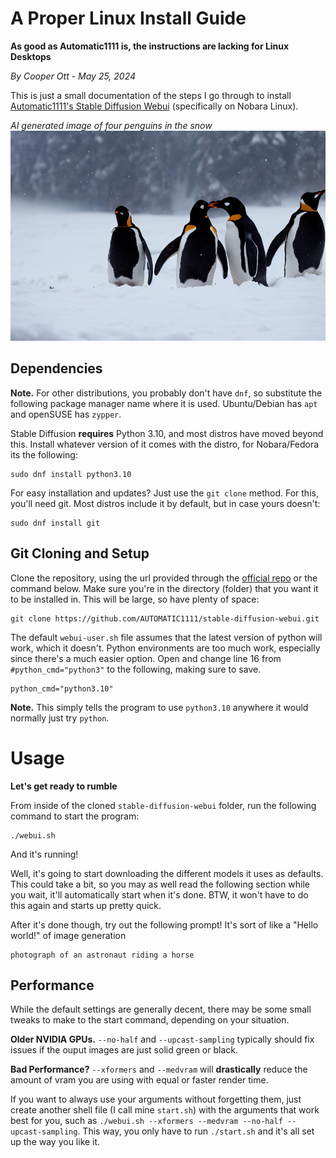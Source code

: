 # A Proper Linux Install Guide
**As good as Automatic1111 is, the instructions are lacking for Linux Desktops**

*By Cooper Ott - May 25, 2024*

This is just a small documentation of the steps I go through to install [Automatic1111's Stable Diffusion Webui](https://github.com/AUTOMATIC1111/stable-diffusion-webui) (specifically on Nobara Linux).

*AI generated image of four penguins in the snow*
![](/blog/2024/5/linux-automatic1111-sd.png)

## Dependencies
**Note.** For other distributions, you probably don't have `dnf`, so substitute the following package manager name where it is used. Ubuntu/Debian has `apt` and openSUSE has `zypper`.

Stable Diffusion **requires** Python 3.10, and most distros have moved beyond this. Install whatever version of it comes with the distro, for Nobara/Fedora its the following:

```
sudo dnf install python3.10
```

For easy installation and updates? Just use the `git clone` method. For this, you'll need git. Most distros include it by default, but in case yours doesn't:

```
sudo dnf install git
```

## Git Cloning and Setup
Clone the repository, using the url provided through the [official repo](https://github.com/AUTOMATIC1111/stable-diffusion-webui) or the command below. Make sure you're in the directory (folder) that you want it to be installed in. This will be large, so have plenty of space:

```
git clone https://github.com/AUTOMATIC1111/stable-diffusion-webui.git
```

The default `webui-user.sh` file assumes that the latest version of python will work, which it doesn't. Python environments are too much work, especially since there's a much easier option. Open and change line 16 from `#python_cmd="python3"` to the following, making sure to save.

```
python_cmd="python3.10"
```

**Note.** This simply tells the program to use `python3.10` anywhere it would normally just try `python`.
# Usage
**Let's get ready to rumble**

From inside of the cloned `stable-diffusion-webui` folder, run the following command to start the program:

```
./webui.sh
```

And it's running!

Well, it's going to start downloading the different models it uses as defaults. This could take a bit, so you may as well read the following section while you wait, it'll automatically start when it's done. BTW, it won't have to do this again and starts up pretty quick.

After it's done though, try out the following prompt! It's sort of like a "Hello world!" of image generation

```
photograph of an astronaut riding a horse
```

## Performance
While the default settings are generally decent, there may be some small tweaks to make to the start command, depending on your situation.

**Older NVIDIA GPUs.** `--no-half` and `--upcast-sampling` typically should fix issues if the ouput images are just solid green or black.

**Bad Performance?** `--xformers` and `--medvram` will **drastically** reduce the amount of vram you are using with equal or faster render time.

If you want to always use your arguments without forgetting them, just create another shell file (I call mine `start.sh`) with the arguments that work best for you, such as `./webui.sh --xformers --medvram --no-half --upcast-sampling`. This way, you only have to run `./start.sh` and it's all set up the way you like it.
